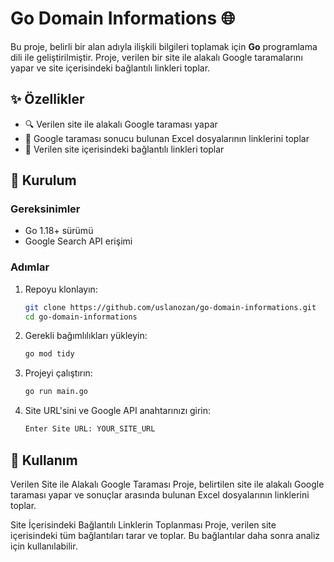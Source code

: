 # **Go Domain Informations** 🌐

Bu proje, belirli bir alan adıyla ilişkili bilgileri toplamak için **Go** programlama dili ile geliştirilmiştir. Proje, verilen bir site ile alakalı Google taramalarını yapar ve site içerisindeki bağlantılı linkleri toplar.

## ✨ Özellikler

- 🔍 Verilen site ile alakalı Google taraması yapar
- 📂 Google taraması sonucu bulunan Excel dosyalarının linklerini toplar
- 🔗 Verilen site içerisindeki bağlantılı linkleri toplar

## 🚀 Kurulum

### Gereksinimler

- Go 1.18+ sürümü
- Google Search API erişimi

### Adımlar

1. Repoyu klonlayın:
   ```bash
   git clone https://github.com/uslanozan/go-domain-informations.git
   cd go-domain-informations

2. Gerekli bağımlılıkları yükleyin:
   ```bash
   go mod tidy

3. Projeyi çalıştırın:
   ```bash
   go run main.go

4. Site URL'sini ve Google API anahtarınızı girin:
   ```bash
   Enter Site URL: YOUR_SITE_URL


## 📖 Kullanım
Verilen Site ile Alakalı Google Taraması
Proje, belirtilen site ile alakalı Google taraması yapar ve sonuçlar arasında bulunan Excel dosyalarının linklerini toplar.

Site İçerisindeki Bağlantılı Linklerin Toplanması
Proje, verilen site içerisindeki tüm bağlantıları tarar ve toplar. Bu bağlantılar daha sonra analiz için kullanılabilir.
